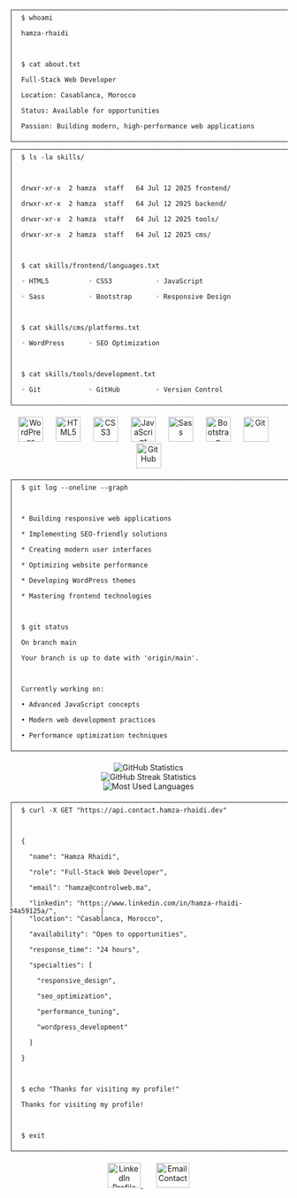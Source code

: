 ```
┌─────────────────────────────────────────────────────────────────────────────────┐
│  $ whoami                                                                       │
│  hamza-rhaidi                                                                   │
│                                                                                 │
│  $ cat about.txt                                                                │
│  Full-Stack Web Developer                                                       │
│  Location: Casablanca, Morocco                                                  │
│  Status: Available for opportunities                                            │
│  Passion: Building modern, high-performance web applications                    │
└─────────────────────────────────────────────────────────────────────────────────┘
┌─────────────────────────────────────────────────────────────────────────────────┐
│  $ ls -la skills/                                                               │
│                                                                                 │
│  drwxr-xr-x  2 hamza  staff   64 Jul 12 2025 frontend/                          │
│  drwxr-xr-x  2 hamza  staff   64 Jul 12 2025 backend/                           │
│  drwxr-xr-x  2 hamza  staff   64 Jul 12 2025 tools/                             │
│  drwxr-xr-x  2 hamza  staff   64 Jul 12 2025 cms/                               │
│                                                                                 │
│  $ cat skills/frontend/languages.txt                                            │
│  ◦ HTML5          ◦ CSS3           ◦ JavaScript                                 │
│  ◦ Sass           ◦ Bootstrap      ◦ Responsive Design                          │
│                                                                                 │
│  $ cat skills/cms/platforms.txt                                                 │
│  ◦ WordPress      ◦ SEO Optimization                                            │
│                                                                                 │
│  $ cat skills/tools/development.txt                                             │
│  ◦ Git            ◦ GitHub         ◦ Version Control                            │
└─────────────────────────────────────────────────────────────────────────────────┘
```

<div align="center">
  <img src="https://cdn.jsdelivr.net/gh/devicons/devicon/icons/wordpress/wordpress-original.svg" height="45" alt="WordPress" title="WordPress" />
  <img width="15" />
  <img src="https://cdn.jsdelivr.net/gh/devicons/devicon/icons/html5/html5-original.svg" height="45" alt="HTML5" title="HTML5" />
  <img width="15" />
  <img src="https://cdn.jsdelivr.net/gh/devicons/devicon/icons/css3/css3-original.svg" height="45" alt="CSS3" title="CSS3" />
  <img width="15" />
  <img src="https://cdn.jsdelivr.net/gh/devicons/devicon/icons/javascript/javascript-original.svg" height="45" alt="JavaScript" title="JavaScript" />
  <img width="15" />
  <img src="https://cdn.jsdelivr.net/gh/devicons/devicon/icons/sass/sass-original.svg" height="45" alt="Sass" title="Sass" />
  <img width="15" />
  <img src="https://cdn.jsdelivr.net/gh/devicons/devicon/icons/bootstrap/bootstrap-original.svg" height="45" alt="Bootstrap" title="Bootstrap" />
  <img width="15" />
  <img src="https://cdn.jsdelivr.net/gh/devicons/devicon/icons/git/git-original.svg" height="45" alt="Git" title="Git" />
  <img width="15" />
  <img src="https://cdn.jsdelivr.net/gh/devicons/devicon/icons/github/github-original.svg" height="45" alt="GitHub" title="GitHub" />
</div>

```
┌─────────────────────────────────────────────────────────────────────────────────┐
│  $ git log --oneline --graph                                                    │
│                                                                                 │
│  * Building responsive web applications                                         │
│  * Implementing SEO-friendly solutions                                          │
│  * Creating modern user interfaces                                              │
│  * Optimizing website performance                                               │
│  * Developing WordPress themes                                                  │
│  * Mastering frontend technologies                                              │
│                                                                                 │
│  $ git status                                                                   │
│  On branch main                                                                 │
│  Your branch is up to date with 'origin/main'.                                  │
│                                                                                 │
│  Currently working on:                                                          │
│  • Advanced JavaScript concepts                                                 │
│  • Modern web development practices                                             │
│  • Performance optimization techniques                                          │
└─────────────────────────────────────────────────────────────────────────────────┘
```

<div align="center">
  
  <img src="https://github-readme-stats.vercel.app/api?username=hamza-ghaydi&theme=terminal&hide_border=true&include_all_commits=false&count_private=false&show_icons=true" alt="GitHub Statistics" />
  
</div>

<div align="center">
  
  <img src="https://nirzak-streak-stats.vercel.app/?user=hamza-ghaydi&theme=terminal&hide_border=true" alt="GitHub Streak Statistics" />
  
</div>

<div align="center">
  
  <img src="https://github-readme-stats.vercel.app/api/top-langs/?username=hamza-ghaydi&theme=terminal&hide_border=true&include_all_commits=false&count_private=false&layout=compact" alt="Most Used Languages" />
  
</div>

```
┌─────────────────────────────────────────────────────────────────────────────────┐
│  $ curl -X GET "https://api.contact.hamza-rhaidi.dev"                           │
│                                                                                 │
│  {                                                                              │
│    "name": "Hamza Rhaidi",                                                      │
│    "role": "Full-Stack Web Developer",                                          │
│    "email": "hamza@controlweb.ma",                                              │
│    "linkedin": "https://www.linkedin.com/in/hamza-rhaidi-34a59125a/",           │
│    "location": "Casablanca, Morocco",                                           │
│    "availability": "Open to opportunities",                                     │
│    "response_time": "24 hours",                                                 │
│    "specialties": [                                                             │
│      "responsive_design",                                                       │
│      "seo_optimization",                                                        │
│      "performance_tuning",                                                      │
│      "wordpress_development"                                                    │
│    ]                                                                            │
│  }                                                                              │
│                                                                                 │
│  $ echo "Thanks for visiting my profile!"                                       │
│  Thanks for visiting my profile!                                                │
│                                                                                 │
│  $ exit                                                                         │
└─────────────────────────────────────────────────────────────────────────────────┘
```

<div align="center">
  <a href="https://www.linkedin.com/in/hamza-rhaidi-34a59125a/" target="_blank">
    <img src="https://raw.githubusercontent.com/maurodesouza/profile-readme-generator/master/src/assets/icons/social/linkedin/default.svg" width="60" height="45" alt="LinkedIn Profile" />
  </a>
  <img width="20" />
  <a href="mailto:hamza@controlweb.ma" target="_blank">
    <img src="https://raw.githubusercontent.com/maurodesouza/profile-readme-generator/master/src/assets/icons/social/gmail/default.svg" width="60" height="45" alt="Email Contact" />
  </a>
</div>
